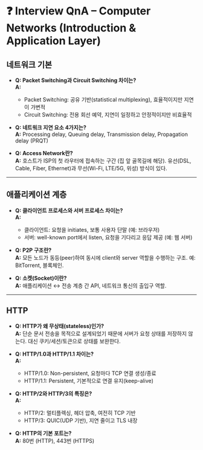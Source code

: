 # ❓ Interview QnA – Computer Networks (Introduction & Application Layer)

## 네트워크 기본

- **Q: Packet Switching과 Circuit Switching 차이는?**  
  **A:**  
  - Packet Switching: 공유 기반(statistical multiplexing), 효율적이지만 지연이 가변적  
  - Circuit Switching: 전용 회선 예약, 지연이 일정하고 안정적이지만 비효율적  

- **Q: 네트워크 지연 요소 4가지는?**  
  **A:** Processing delay, Queuing delay, Transmission delay, Propagation delay (PRQT)  

- **Q: Access Network란?**  
  **A:** 호스트가 ISP의 첫 라우터에 접속하는 구간 (집 앞 골목길에 해당). 유선(DSL, Cable, Fiber, Ethernet)과 무선(Wi-Fi, LTE/5G, 위성) 방식이 있다.  

---

## 애플리케이션 계층

- **Q: 클라이언트 프로세스와 서버 프로세스 차이는?**  
  **A:**  
  - 클라이언트: 요청을 initiates, 보통 사용자 단말 (예: 브라우저)  
  - 서버: well-known port에서 listen, 요청을 기다리고 응답 제공 (예: 웹 서버)  

- **Q: P2P 구조란?**  
  **A:** 모든 노드가 동등(peer)하여 동시에 client와 server 역할을 수행하는 구조. 예: BitTorrent, 블록체인.  

- **Q: 소켓(Socket)이란?**  
  **A:** 애플리케이션 ↔ 전송 계층 간 API, 네트워크 통신의 출입구 역할.  

---

## HTTP

- **Q: HTTP가 왜 무상태(stateless)인가?**  
  **A:** 단순 문서 전송을 목적으로 설계되었기 때문에 서버가 요청 상태를 저장하지 않는다. 대신 쿠키/세션/토큰으로 상태를 보완한다.  

- **Q: HTTP/1.0과 HTTP/1.1 차이는?**  
  **A:**  
  - HTTP/1.0: Non-persistent, 요청마다 TCP 연결 생성/종료  
  - HTTP/1.1: Persistent, 기본적으로 연결 유지(keep-alive)  

- **Q: HTTP/2와 HTTP/3의 특징은?**  
  **A:**  
  - HTTP/2: 멀티플렉싱, 헤더 압축, 여전히 TCP 기반  
  - HTTP/3: QUIC(UDP 기반), 지연 줄이고 TLS 내장  

- **Q: HTTP의 기본 포트는?**  
  **A:** 80번 (HTTP), 443번 (HTTPS)

